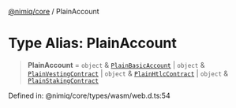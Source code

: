 [@nimiq/core](../globals.md) / PlainAccount

# Type Alias: PlainAccount

> **PlainAccount** = `object` & [`PlainBasicAccount`](../interfaces/PlainBasicAccount.md) \| `object` & [`PlainVestingContract`](../interfaces/PlainVestingContract.md) \| `object` & [`PlainHtlcContract`](../interfaces/PlainHtlcContract.md) \| `object` & [`PlainStakingContract`](../interfaces/PlainStakingContract.md)

Defined in: @nimiq/core/types/wasm/web.d.ts:54
